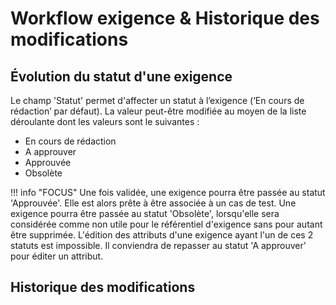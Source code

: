 # Workflow exigence & Historique des modifications

## Évolution du statut d'une exigence

Le champ 'Statut' permet d'affecter un statut à l’exigence (‘En cours de rédaction’ par défaut). La valeur peut-être modifiée au moyen de la liste déroulante dont les valeurs sont le suivantes :

- En cours de rédaction
- A approuver
- Approuvée
- Obsolète

!!! info "FOCUS"
Une fois validée, une exigence pourra être passée au statut 'Approuvée'. Elle est alors prête à être associée à un cas de test. 
Une exigence pourra être passée au statut 'Obsolète', lorsqu'elle sera considérée comme non utile pour le référentiel d'exigence sans pour autant être supprimée.
L'édition des attributs d'une exigence ayant l'un de ces 2 statuts est impossible. Il conviendra de repasser au statut 'A approuver' pour éditer un attribut.

## Historique des modifications




<!--stackedit_data:
eyJoaXN0b3J5IjpbNTExMjgyMTA0LDcwMTU1MDc3NF19
-->
